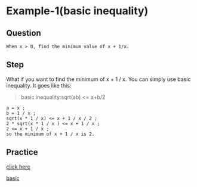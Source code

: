 # Example-1(basic inequality)

## Question

```
When x > 0, find the minimum value of x + 1/x.
```

## Step

What if you want to find the minimum of x + 1 / x. You can simply use basic inequality.
It goes like this:
> basic inequality:sqrt(ab) <= a+b/2

```
a = x ;
b = 1 / x ;
sqrt(x * 1 / x) <= x + 1 / x / 2 ;
2 * sqrt(x * 1 / x ) <= x + 1 / x ;
2 <= x + 1 / x ;
so the minimum of x + 1 / x is 2.
```
## Practice
[click here](https://github.com/hayashiyuyu/learning/blob/main/Hayashi/2023/1_10/basic%20inequality%20practice%201%20.md)

[basic](https://github.com/microseyuyu/learning-C-language/blob/main/Hayashi/2023/1_10/basic%20practice.md)
